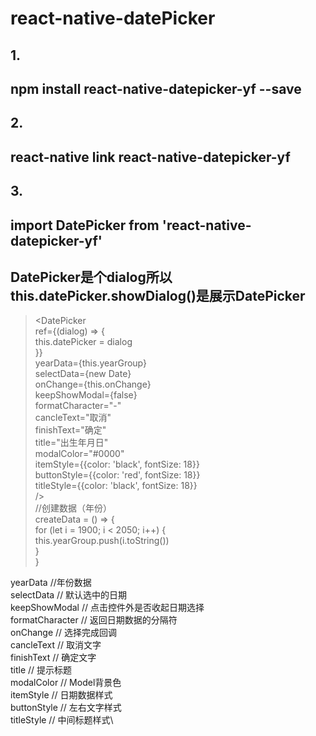 # react-native-datePicker
##  1.
##  npm install  react-native-datepicker-yf --save
##  2.
##  react-native link react-native-datepicker-yf
##  3.
##  import DatePicker from 'react-native-datepicker-yf'

##  DatePicker是个dialog所以 this.datePicker.showDialog()是展示DatePicker

>  <DatePicker \
      ref={(dialog) => { \
         this.datePicker = dialog \
     }} \
     yearData={this.yearGroup} \
     selectData={new Date} \
     onChange={this.onChange} \
     keepShowModal={false} \
     formatCharacter="-" \
     cancleText="取消" \
     finishText="确定" \
     title="出生年月日" \
     modalColor="#0000" \
     itemStyle={{color: 'black', fontSize: 18}} \
     buttonStyle={{color: 'red', fontSize: 18}} \
     titleStyle={{color: 'black', fontSize: 18}} \
  /> \
 //创建数据（年份） \
  createData = () => { \
         for (let i = 1900; i < 2050; i++) { \
             this.yearGroup.push(i.toString()) \
         } \
     } 

yearData //年份数据 \
selectData // 默认选中的日期\
keepShowModal // 点击控件外是否收起日期选择\
formatCharacter // 返回日期数据的分隔符\
onChange // 选择完成回调\
cancleText // 取消文字\
finishText // 确定文字\
title // 提示标题\
modalColor // Model背景色\
itemStyle // 日期数据样式\
buttonStyle // 左右文字样式\
titleStyle // 中间标题样式\
